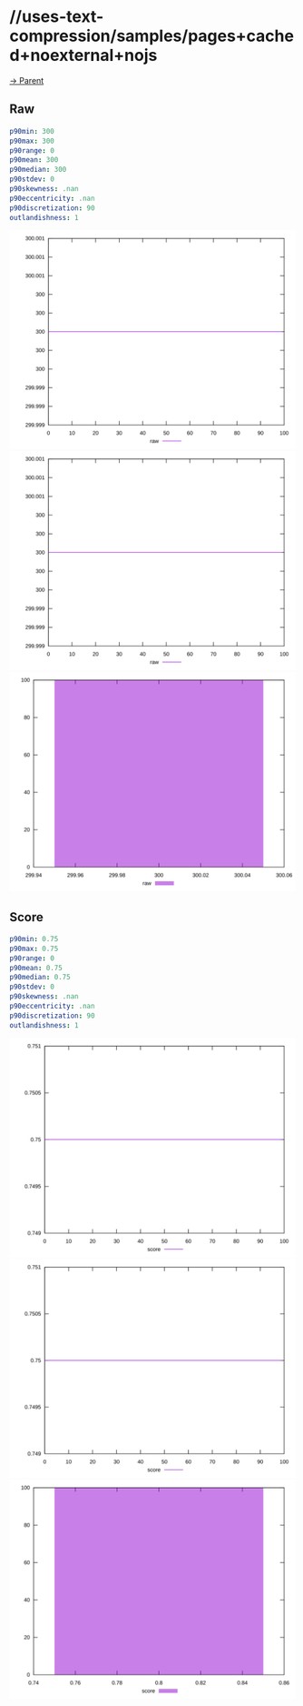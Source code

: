 
# //uses-text-compression/samples/pages+cached+noexternal+nojs

[→ Parent](../..)


## Raw


```yaml
p90min: 300
p90max: 300
p90range: 0
p90mean: 300
p90median: 300
p90stdev: 0
p90skewness: .nan
p90eccentricity: .nan
p90discretization: 90
outlandishness: 1

```

![PLOT: raw-values](./raw/values.svg)![PLOT: raw-sorted](./raw/sorted.svg)![PLOT: raw-histogram](./raw/histogram.svg)
## Score


```yaml
p90min: 0.75
p90max: 0.75
p90range: 0
p90mean: 0.75
p90median: 0.75
p90stdev: 0
p90skewness: .nan
p90eccentricity: .nan
p90discretization: 90
outlandishness: 1

```

![PLOT: score-values](./score/values.svg)![PLOT: score-sorted](./score/sorted.svg)![PLOT: score-histogram](./score/histogram.svg)
